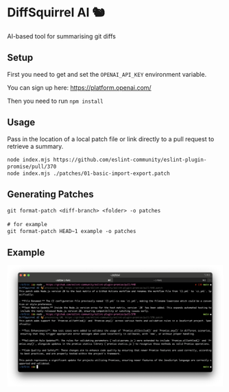 # DiffSquirrel AI 🐿️

AI-based tool for summarising git diffs

## Setup

First you need to get and set the `OPENAI_API_KEY` environment variable.

You can sign up here: https://platform.openai.com/

Then you need to run `npm install`

## Usage

Pass in the location of a local patch file or link directly to a pull request to retrieve a summary.

```
node index.mjs https://github.com/eslint-community/eslint-plugin-promise/pull/370
node index.mjs ./patches/01-basic-import-export.patch
```

## Generating Patches

```shell
git format-patch <diff-branch> <folder> -o patches

# for example
git format-patch HEAD~1 example -o patches
```

## Example

![DiffSquirrel running in a terminal](example.png)
